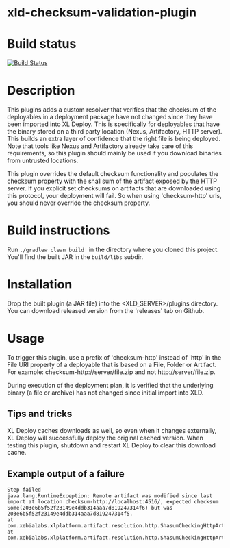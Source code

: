 # xld-checksum-validation-plugin

# Build status #

[![Build Status](https://travis-ci.org/xebialabs-community/xld-checksum-validation-plugin.svg?branch=master)](https://travis-ci.org/xebialabs-community/xld-checksum-validation-plugin)

# Description
This plugins adds a custom resolver that verifies that the checksum of the deployables in a deployment package have not changed since they have been imported into XL Deploy. This is specifically for deployables that have the binary stored on a third party location (Nexus, Artifactory, HTTP server). This builds an extra layer of confidence that the right file is being deployed. Note that tools like Nexus and Artifactory already take care of this requirements, so this plugin should mainly be used if you download binaries from untrusted locations.

This plugin overrides the default checksum functionality and populates the checksum property with the sha1 sum of the artifact exposed by the HTTP server. If you explicit set checksums on artifacts that are downloaded using this protocol, your deployment will fail. So when using 'checksum-http' urls, you should never override the checksum property.

# Build instructions
Run ```./gradlew clean build ``` in the directory where you cloned this project. You'll find the built JAR in the ```build/libs``` subdir.

# Installation
Drop the built plugin (a JAR file) into the \<XLD_SERVER\>/plugins directory. You can download released version from the 'releases' tab on Github.

# Usage
To trigger this plugin, use a prefix of 'checksum-http' instead of 'http' in the File URI property of a deployable that is based on a File, Folder or Artifact. For example: checksum-http://server/file.zip and not http://server/file.zip.

During execution of the deployment plan, it is verified that the underlying binary (a file or archive) has not changed since initial import into XLD.

## Tips and tricks
XL Deploy caches downloads as well, so even when it changes externally, XL Deploy will successfully deploy the original cached version. When testing this plugin, shutdown and restart XL Deploy to clear this download cache.

## Example output of a failure
````
Step failed
java.lang.RuntimeException: Remote artifact was modified since last import at location checksum-http://localhost:4516/, expected checksum Some(203e6b5f52f23149e4ddb314aaa7d819247314f6) but was 203e6b5f52f23149e4ddb314aaa7d819247314f5.
at com.xebialabs.xlplatform.artifact.resolution.http.ShasumCheckingHttpArtifactResolver$$anon$2$$anon$1.validateOrSetChecksum(ShasumCheckingHttpValidatingArtifactResolver.scala:106)
at com.xebialabs.xlplatform.artifact.resolution.http.ShasumCheckingHttpArtifactResolver$$anon$2$$anon$1.read(ShasumCheckingHttpValidatingArtifactResolver.scala:87)
````
